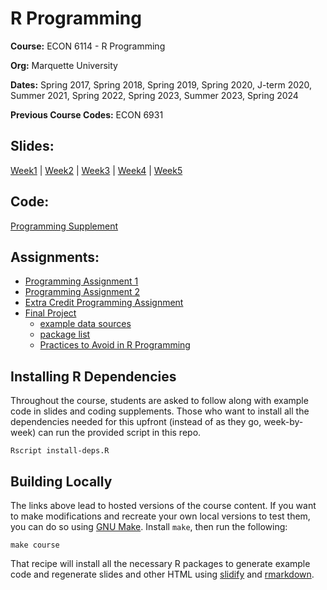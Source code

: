 # R Programming

**Course:** ECON 6114 - R Programming

**Org:** Marquette University

**Dates:** Spring 2017, Spring 2018, Spring 2019, Spring 2020, J-term 2020, Summer 2021, Spring 2022, Spring 2023, Summer 2023, Spring 2024

**Previous Course Codes:** ECON 6931

## Slides:

[Week1](./slides/Week1_Lecture.html#1) | 
[Week2](./slides/Week2_Lecture.html#1) |
[Week3](./slides/Week3_Lecture.html#1) |
[Week4](./slides/Week4_Lecture.html#1) |
[Week5](./slides/Week5_Lecture.html#1)

## Code:

[Programming Supplement](./code/programming-supplement.html)

## Assignments:

* [Programming Assignment 1](./assignments/programming_assignment1.R)
* [Programming Assignment 2](./assignments/programming_assignment2.html)
* [Extra Credit Programming Assignment](./assignments/extra-credit.html)
* [Final Project](./assignments/final_project.html)
    - [example data sources](./assignments/some_data_sources.md)
    - [package list](./assignments/final_project_packages.md)
    - [Practices to Avoid in R Programming](./assignments/bad-practices.html)

## Installing R Dependencies

Throughout the course, students are asked to follow along with example code in slides and coding supplements.
Those who want to install all the dependencies needed for this upfront (instead of as they go, week-by-week) can run the provided script in this repo.

```shell
Rscript install-deps.R
```

## Building Locally

The links above lead to hosted versions of the course content.
If you want to make modifications and recreate your own local versions to test them, you can do so using [GNU Make](https://www.gnu.org/software/make/).
Install `make`, then run the following:

```shell
make course
```

That recipe will install all the necessary R packages to generate example code and regenerate slides and other HTML using [slidify](http://slidify.org/) and [rmarkdown](http://rmarkdown.rstudio.com/).
